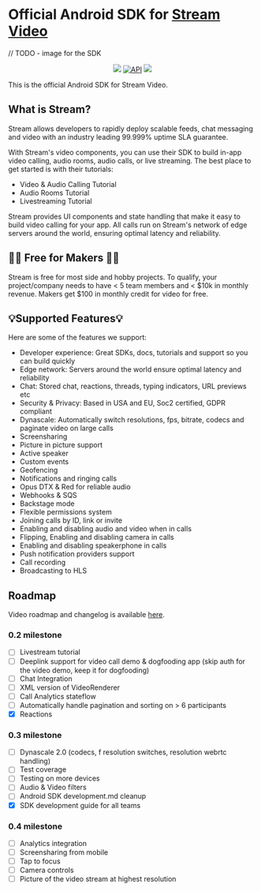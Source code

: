 # Official Android SDK for [Stream Video](https://getstream.io/video/docs/)

// TODO - image for the SDK

<p align="center">
  <a href="https://github.com/GetStream/stream-video-android/actions"><img src="https://github.com/GetStream/stream-video-android/workflows/App%20Distribute%20CI/badge.svg" /></a>
  <a href="https://android-arsenal.com/api?level=21"><img alt="API" src="https://img.shields.io/badge/API-21%2B-brightgreen.svg?style=flat"/></a>
  <a href="https://search.maven.org/search?q=g:%22io.getstream%22%20AND%20a:%22stream-video-android%22"><img src="https://img.shields.io/maven-central/v/io.getstream/stream-video-android-core.svg?label=Maven%20Central" /></a>
</p>

This is the official Android SDK for Stream Video.

## What is Stream?

Stream allows developers to rapidly deploy scalable feeds, chat messaging and video with an industry leading 99.999% uptime SLA guarantee.

With Stream's video components, you can use their SDK to build in-app video calling, audio rooms, audio calls, or live streaming. The best place to get started is with their tutorials:

- Video & Audio Calling Tutorial
- Audio Rooms Tutorial
- Livestreaming Tutorial

Stream provides UI components and state handling that make it easy to build video calling for your app. All calls run on Stream's network of edge servers around the world, ensuring optimal latency and reliability.

## 👩‍💻 Free for Makers 👨‍💻

Stream is free for most side and hobby projects.
To qualify, your project/company needs to have < 5 team members and < $10k in monthly revenue.
Makers get $100 in monthly credit for video for free.

## 💡Supported Features💡

Here are some of the features we support:

* Developer experience: Great SDKs, docs, tutorials and support so you can build quickly
* Edge network: Servers around the world ensure optimal latency and reliability
* Chat: Stored chat, reactions, threads, typing indicators, URL previews etc
* Security & Privacy: Based in USA and EU, Soc2 certified, GDPR compliant
* Dynascale: Automatically switch resolutions, fps, bitrate, codecs and paginate video on large calls
* Screensharing
* Picture in picture support
* Active speaker
* Custom events
* Geofencing
* Notifications and ringing calls
* Opus DTX & Red for reliable audio
* Webhooks & SQS
* Backstage mode
* Flexible permissions system
* Joining calls by ID, link or invite
* Enabling and disabling audio and video when in calls
* Flipping, Enabling and disabling camera in calls
* Enabling and disabling speakerphone in calls
* Push notification providers support
* Call recording
* Broadcasting to HLS

## Roadmap

Video roadmap and changelog is available [here](https://github.com/GetStream/protocol/discussions/127). 

### 0.2 milestone

- [ ] Livestream tutorial
- [ ] Deeplink support for video call demo & dogfooding app (skip auth for the video demo, keep it for dogfooding)
- [ ] Chat Integration
- [ ] XML version of VideoRenderer
- [ ] Call Analytics stateflow
- [ ] Automatically handle pagination and sorting on > 6 participants 
- [X] Reactions

### 0.3 milestone

- [ ] Dynascale 2.0 (codecs, f resolution switches, resolution webrtc handling)
- [ ] Test coverage
- [ ] Testing on more devices
- [ ] Audio & Video filters
- [ ] Android SDK development.md cleanup
- [X] SDK development guide for all teams

### 0.4 milestone

- [ ] Analytics integration
- [ ] Screensharing from mobile
- [ ] Tap to focus
- [ ] Camera controls
- [ ] Picture of the video stream at highest resolution